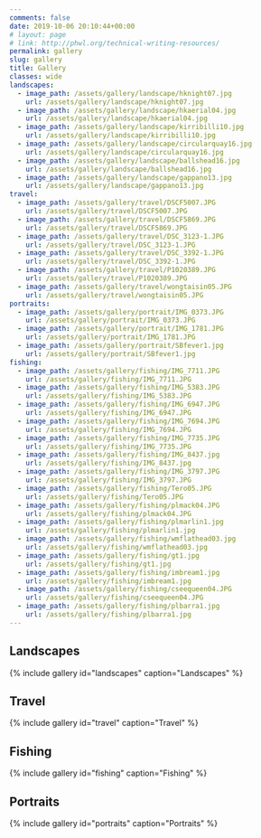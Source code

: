 ```yaml
---
comments: false
date: 2019-10-06 20:10:44+00:00
# layout: page
# link: http://phwl.org/technical-writing-resources/
permalink: gallery
slug: gallery
title: Gallery
classes: wide
landscapes:
  - image_path: /assets/gallery/landscape/hknight07.jpg
    url: /assets/gallery/landscape/hknight07.jpg
  - image_path: /assets/gallery/landscape/hkaerial04.jpg
    url: /assets/gallery/landscape/hkaerial04.jpg
  - image_path: /assets/gallery/landscape/kirribilli10.jpg
    url: /assets/gallery/landscape/kirribilli10.jpg
  - image_path: /assets/gallery/landscape/circularquay16.jpg
    url: /assets/gallery/landscape/circularquay16.jpg
  - image_path: /assets/gallery/landscape/ballshead16.jpg
    url: /assets/gallery/landscape/ballshead16.jpg
  - image_path: /assets/gallery/landscape/gappano13.jpg
    url: /assets/gallery/landscape/gappano13.jpg
travel:
  - image_path: /assets/gallery/travel/DSCF5007.JPG
    url: /assets/gallery/travel/DSCF5007.JPG
  - image_path: /assets/gallery/travel/DSCF5869.JPG
    url: /assets/gallery/travel/DSCF5869.JPG
  - image_path: /assets/gallery/travel/DSC_3123-1.JPG
    url: /assets/gallery/travel/DSC_3123-1.JPG
  - image_path: /assets/gallery/travel/DSC_3392-1.JPG
    url: /assets/gallery/travel/DSC_3392-1.JPG
  - image_path: /assets/gallery/travel/P1020389.JPG
    url: /assets/gallery/travel/P1020389.JPG
  - image_path: /assets/gallery/travel/wongtaisin05.JPG
    url: /assets/gallery/travel/wongtaisin05.JPG
portraits:
  - image_path: /assets/gallery/portrait/IMG_0373.JPG
    url: /assets/gallery/portrait/IMG_0373.JPG
  - image_path: /assets/gallery/portrait/IMG_1781.JPG
    url: /assets/gallery/portrait/IMG_1781.JPG
  - image_path: /assets/gallery/portrait/SBfever1.jpg
    url: /assets/gallery/portrait/SBfever1.jpg
fishing:
  - image_path: /assets/gallery/fishing/IMG_7711.JPG
    url: /assets/gallery/fishing/IMG_7711.JPG
  - image_path: /assets/gallery/fishing/IMG_5383.JPG
    url: /assets/gallery/fishing/IMG_5383.JPG
  - image_path: /assets/gallery/fishing/IMG_6947.JPG
    url: /assets/gallery/fishing/IMG_6947.JPG
  - image_path: /assets/gallery/fishing/IMG_7694.JPG
    url: /assets/gallery/fishing/IMG_7694.JPG
  - image_path: /assets/gallery/fishing/IMG_7735.JPG
    url: /assets/gallery/fishing/IMG_7735.JPG
  - image_path: /assets/gallery/fishing/IMG_8437.jpg
    url: /assets/gallery/fishing/IMG_8437.jpg
  - image_path: /assets/gallery/fishing/IMG_3797.JPG
    url: /assets/gallery/fishing/IMG_3797.JPG
  - image_path: /assets/gallery/fishing/Tero05.JPG
    url: /assets/gallery/fishing/Tero05.JPG
  - image_path: /assets/gallery/fishing/plmack04.JPG
    url: /assets/gallery/fishing/plmack04.JPG
  - image_path: /assets/gallery/fishing/plmarlin1.jpg
    url: /assets/gallery/fishing/plmarlin1.jpg
  - image_path: /assets/gallery/fishing/wmflathead03.jpg
    url: /assets/gallery/fishing/wmflathead03.jpg
  - image_path: /assets/gallery/fishing/gt1.jpg
    url: /assets/gallery/fishing/gt1.jpg
  - image_path: /assets/gallery/fishing/imbream1.jpg
    url: /assets/gallery/fishing/imbream1.jpg
  - image_path: /assets/gallery/fishing/cseequeen04.JPG
    url: /assets/gallery/fishing/cseequeen04.JPG
  - image_path: /assets/gallery/fishing/plbarra1.jpg
    url: /assets/gallery/fishing/plbarra1.jpg
---
```


## Landscapes
{% include gallery id="landscapes" caption="Landscapes" %}

## Travel
{% include gallery id="travel" caption="Travel" %}

## Fishing
{% include gallery id="fishing" caption="Fishing" %}

## Portraits
{% include gallery id="portraits" caption="Portraits" %}
